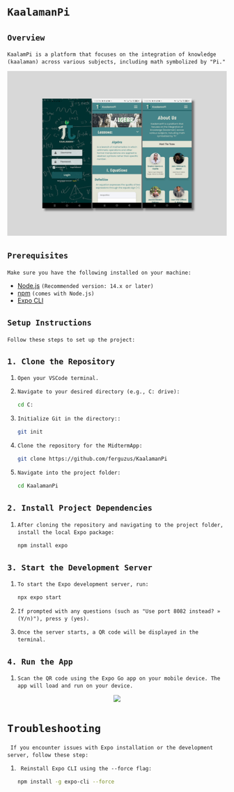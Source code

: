 # ` KaalamanPi `

## ` Overview `

`
 KaalamPi is a platform that focuses on the integration of knowledge (kaalaman) across various subjects, including math symbolized by "Pi."
`

<div align="center"> <img src="https://raw.githubusercontent.com/ferguzus/KaalamanPi/main/assets/images/thumbnail/kaalamanpi_thumbnail.png"> </div>

## ` Prerequisites `

` Make sure you have the following installed on your machine: `

- [Node.js](https://nodejs.org/) ` (Recommended version: 14.x or later) `
- [npm](https://www.npmjs.com/get-npm) ` (comes with Node.js) `
- [Expo CLI](https://docs.expo.dev/get-started/installation/)

## ` Setup Instructions `

` Follow these steps to set up the project: `

## ` 1. Clone the Repository `

1. ` Open your VSCode terminal. `

2. ` Navigate to your desired directory (e.g., C: drive): `
    ```bash
   cd C:
    ```
3. ` Initialize Git in the directory:: `
    ```bash
   git init
    ```
4. ` Clone the repository for the MidtermApp: `
    ```bash
   git clone https://github.com/ferguzus/KaalamanPi
    ```
5. ` Navigate into the project folder: `
    ```bash
   cd KaalamanPi
    ```

## ` 2. Install Project Dependencies `
1. ` After cloning the repository and navigating to the project folder, install the local Expo package: `

    ```bash
   npm install expo
    ```
## ` 3. Start the Development Server `
1. ` To start the Expo development server, run: `
    ```bash
   npx expo start
    ```
2. ` If prompted with any questions (such as "Use port 8082 instead? » (Y/n)"), press y (yes). `

3. ` Once the server starts, a QR code will be displayed in the terminal. `

## ` 4. Run the App `

1. ` Scan the QR code using the Expo Go app on your mobile device. The app will load and run on your device. `

<div align="center"> <img src="https://raw.githubusercontent.com/ferguzus/sample-image/main/Screenshot 2024-10-25 081641.png"> </div>

# ` Troubleshooting `

` If you encounter issues with Expo installation or the development server, follow these step:`  
1. ` Reinstall Expo CLI using the --force flag:`
   
    ```bash
   npm install -g expo-cli --force
    ```


    


